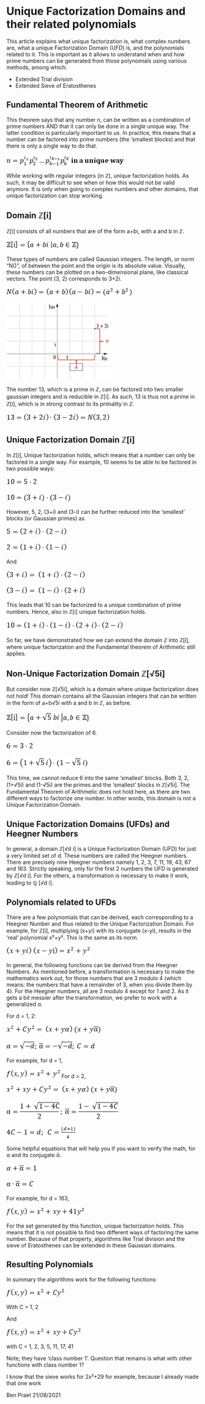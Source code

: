 # Unique Factorization Domains and their related polynomials

This article explains what unique factorization is, what complex numbers are, what a unique Factorization Domain (UFD) is, and the polynomials related to it. This is important as it allows to understand when and how prime numbers can be generated from those polynomials using various methods, among which:
* Extended Trial division
* Extended Sieve of Eratosthenes

## Fundamental Theorem of Arithmetic
This theorem says that any number n, can be written as a combination of prime numbers AND that it can only be done in a single unique way. The latter condition is particularly important to us. In practice, this means that a number can be factored into prime numbers (the ‘smallest blocks) and that there is only a single way to do that.

![Fundamental theorem of Arithmetic](images/Unique_Factorization_Domains/image001.png?raw=true)

While working with regular integers (in ℤ), unique factorization holds. As such, it may be difficult to see when or how this would not be valid anymore. It is only when going to complex numbers and other domains, that unique factorization can stop working.

## Domain ℤ[i]
ℤ[i] consists of all numbers that are of the form a+bi, with a and b in ℤ.
 
![Set Of Complex Integers](images/Unique_Factorization_Domains/image002.png?raw=true)

These types of numbers are called Gaussian integers. The length, or norm “N()”, of between the point and the origin is its absolute value. Visually, these numbers can be plotted on a two-dimensional plane, like classical vectors. The point (3, 2) corresponds to 3+2i. 

![Norm Of Complex Integers](images/Unique_Factorization_Domains/image003.png?raw=true)

![Complex Numbers Visualized](images/Unique_Factorization_Domains/image004.jpg?raw=true)

The number 13, which is a prime in ℤ, can be factored into two smaller gaussian integers and is reducible in ℤ[i]. As such, 13 is thus not a prime in ℤ[i], which is in strong contrast to its primality in ℤ. 

![](images/Unique_Factorization_Domains/image005.png?raw=true)

## Unique Factorization Domain ℤ[i]
In ℤ[i], Unique factorization holds, which means that a number can only be factored in a single way. For example, 10 seems to be able to be factored in two possible ways:

![](images/Unique_Factorization_Domains/image006.png?raw=true)

![](images/Unique_Factorization_Domains/image007.png?raw=true)

However, 5, 2, (3+i) and (3-i) can be further reduced into the ‘smallest’ blocks (or Gaussian primes) as


![](images/Unique_Factorization_Domains/image008.png?raw=true)

![](images/Unique_Factorization_Domains/image009.png?raw=true)

And

![](images/Unique_Factorization_Domains/image010.png?raw=true)

![](images/Unique_Factorization_Domains/image011.png?raw=true)

This leads that 10 can be factorized to a unique combination of prime numbers. Hence, also in ℤ[i] unique factorization holds.

![](images/Unique_Factorization_Domains/image012.png?raw=true)

So far, we have demonstrated how we can extend the domain ℤ into ℤ[i], where unique factorization and the Fundamental theorem of Arithmetic still applies.

## Non-Unique Factorization Domain ℤ[√5i]
But consider now ℤ[√5i], which is a domain where unique factorization does not hold! This domain contains all the Gaussian integers that can be written in the form of a+b√5i with a and b in ℤ, as before.

![](images/Unique_Factorization_Domains/image013.png?raw=true)

Consider now the factorization of 6.

![](images/Unique_Factorization_Domains/image014.png?raw=true)


![](images/Unique_Factorization_Domains/image015.png?raw=true)

This time, we cannot reduce 6 into the same ‘smallest’ blocks. Both 3, 2, (1+√5i) and (1-√5i) are the primes and the ‘smallest’ blocks in ℤ[√5i]. The Fundamental Theorem of Arithmetic does not hold here, as there are two different ways to factorize one number. In other words, this domain is not a Unique Factorization Domain.

## Unique Factorization Domains (UFDs) and Heegner Numbers
In general, a domain ℤ[√d i] is a Unique Factorization Domain (UFD) for just a very limited set of d. These numbers are called the Heegner numbers. There are precisely nine Heegner numbers namely 1, 2, 3, 7, 11, 19, 43, 67 and 163. Strictly speaking, only for the first 2 numbers the UFD is generated by ℤ[√d i]. For the others, a transformation is necessary to make it work, leading to ℚ [√d i].

## Polynomials related to UFDs
There are a few polynomials that can be derived, each corresponding to a Heegner Number and thus related to the Unique Factorization Domain. For example, for ℤ[i], multiplying (x+yi) with its conjugate (x-yi), results in the ‘real’ polynomial x²+y². This is the same as its norm.

![](images/Unique_Factorization_Domains/image016.png?raw=true)

In general, the following functions can be derived from the Heegner Numbers. As mentioned before, a transformation is necessary to make the mathematics work out, for those numbers that are 3 modulo 4 (which means: the numbers that have a remainder of 3, when you divide them by 4).  For the Heegner numbers, all are 3 modulo 4 except for 1 and 2. As it gets a bit messier after the transformation, we prefer to work with a generalized α.

For d = 1, 2:

![](images/Unique_Factorization_Domains/image017.png?raw=true)

![](images/Unique_Factorization_Domains/image018.png?raw=true)

For example, for d = 1,

![](images/Unique_Factorization_Domains/image019.png?raw=true)
For d > 2,

![](images/Unique_Factorization_Domains/image020.png?raw=true)

![](images/Unique_Factorization_Domains/image021.png?raw=true)

![](images/Unique_Factorization_Domains/image022.png?raw=true)

 

Some helpful equations that will help you if you want to verify the math, for α and its conjugate ᾱ.

![](images/Unique_Factorization_Domains/image023.png?raw=true)

![](images/Unique_Factorization_Domains/image024.png?raw=true)




For example, for d = 163,

![](images/Unique_Factorization_Domains/image025.png?raw=true)

For the set generated by this function, unique factorization holds. This means that it is not possible to find two different ways of factoring the same number. Because of that property, algorithms like Trial division and the sieve of Eratosthenes can be extended in these Gaussian domains.

## Resulting Polynomials
In summary the algorithms work for the following functions:

![](images/Unique_Factorization_Domains/image026.png?raw=true)


With C = 1, 2

And

![](images/Unique_Factorization_Domains/image027.png?raw=true)


with C = 1, 2, 3, 5, 11, 17, 41

Note; they have ‘class number 1’. Question that remains is what with other functions with class number 1?

I know that the sieve works for 2x²+29 for example, because I already made that one work


Ben Praet
21/08/2021